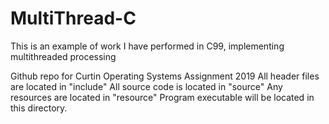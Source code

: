 # MultiThread-C

This is an example of work I have performed in C99, implementing multithreaded processing

Github repo for Curtin Operating Systems Assignment 2019 All header files are located in "include" All source code is located in "source" Any resources are located in "resource" Program executable will be located in this directory.
